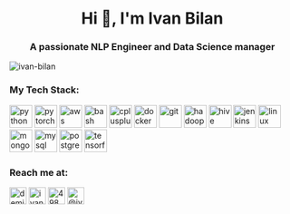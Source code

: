 <h1 align="center">Hi 👋, I'm Ivan Bilan</h1>
<h3 align="center">A passionate NLP Engineer and Data Science manager</h3>

<p align="left"> <img src="https://komarev.com/ghpvc/?username=ivan-bilan" alt="ivan-bilan" /> </p>

<h3 align="left">My Tech Stack:</h3>
<p align="left"><img src="https://devicons.github.io/devicon/devicon.git/icons/python/python-original.svg" alt="python" width="40" height="40"/> <img src="https://www.vectorlogo.zone/logos/pytorch/pytorch-icon.svg" alt="pytorch" width="40" height="40"/> <img src="https://devicons.github.io/devicon/devicon.git/icons/amazonwebservices/amazonwebservices-original-wordmark.svg" alt="aws" width="40" height="40"/> <img src="https://www.vectorlogo.zone/logos/gnu_bash/gnu_bash-icon.svg" alt="bash" width="40" height="40"/> <img src="https://devicons.github.io/devicon/devicon.git/icons/cplusplus/cplusplus-original.svg" alt="cplusplus" width="40" height="40"/> <img src="https://devicons.github.io/devicon/devicon.git/icons/docker/docker-original-wordmark.svg" alt="docker" width="40" height="40"/> <img src="https://www.vectorlogo.zone/logos/git-scm/git-scm-icon.svg" alt="git" width="40" height="40"/> <img src="https://www.vectorlogo.zone/logos/apache_hadoop/apache_hadoop-icon.svg" alt="hadoop" width="40" height="40"/> <img src="https://www.vectorlogo.zone/logos/apache_hive/apache_hive-icon.svg" alt="hive" width="40" height="40"/> <img src="https://www.vectorlogo.zone/logos/jenkins/jenkins-icon.svg" alt="jenkins" width="40" height="40"/> <img src="https://devicons.github.io/devicon/devicon.git/icons/linux/linux-original.svg" alt="linux" width="40" height="40"/> <img src="https://devicons.github.io/devicon/devicon.git/icons/mongodb/mongodb-original-wordmark.svg" alt="mongodb" width="40" height="40"/> <img src="https://devicons.github.io/devicon/devicon.git/icons/mysql/mysql-original-wordmark.svg" alt="mysql" width="40" height="40"/> <img src="https://devicons.github.io/devicon/devicon.git/icons/postgresql/postgresql-original-wordmark.svg" alt="postgresql" width="40" height="40"/>  <img src="https://www.vectorlogo.zone/logos/tensorflow/tensorflow-icon.svg" alt="tensorflow" width="40" height="40"/></p>

<h3 align="left">Reach me at:</h3>
<p align="left">
<a href="https://twitter.com/demiourgosua" target="blank"><img align="center" src="https://cdn.jsdelivr.net/npm/simple-icons@3.0.1/icons/twitter.svg" alt="demiourgosua" height="30" width="30" /></a>
<a href="https://linkedin.com/in/ivan-bilan" target="blank"><img align="center" src="https://cdn.jsdelivr.net/npm/simple-icons@3.0.1/icons/linkedin.svg" alt="ivan-bilan" height="30" width="30" /></a>
<a href="https://stackoverflow.com/users/4984066" target="blank"><img align="center" src="https://cdn.jsdelivr.net/npm/simple-icons@3.0.1/icons/stackoverflow.svg" alt="4984066" height="30" width="30" /></a>
<a href="https://medium.com/@ivanbilan" target="blank"><img align="center" src="https://cdn.jsdelivr.net/npm/simple-icons@3.0.1/icons/medium.svg" alt="@ivanbilan" height="30" width="30" /></a>
</p>

